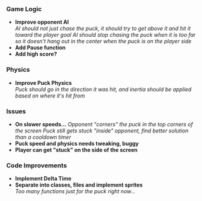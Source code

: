 ### Game Logic
- **Improve opponent AI**  
  *AI should not just chase the puck, it should try to get above it and hit it toward the player goal*
  *AI should stop chasing the puck when it is too far so it doesn't hang out in the center when the puck is on the player side*
- **Add Pause function**
- **Add high score?**

### Physics
- **Improve Puck Physics**  
  *Puck should go in the direction it was hit, and inertia should be applied based on where it's hit from*

### Issues
- **On slower speeds...**
  *Opponent "corners" the puck in the top corners of the screen*
  *Puck still gets stuck "inside" opponent, find better solution than a cooldown timer*
- **Puck speed and physics needs tweaking, buggy**
- **Player can get "stuck" on the side of the screen**

### Code Improvements
- **Implement Delta Time**
- **Separate into classes, files and implement sprites**  
  *Too many functions just for the puck right now...*